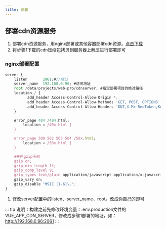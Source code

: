 ```yaml
---
title: 部署
---
```


## 部署cdn资源服务
1. 部署cdn资源服务，用nginx部署或其他容器部署cdn资源。[点击下载](http://192.168.0.96:2061/cdnserver.zip)
1. 将步骤1下载的cdn压缩包拷贝到服务器上解压进行部署即可
### nginx部署配置
```js
server {
    listen       2061;#//端口
    server_name  192.168.0.96; #访问地址
    root /data/projects/web-pro/cdnserver; #指定部署项目的绝对路径
	location / {
          add_header Access-Control-Allow-Origin *;
          add_header Access-Control-Allow-Methods 'GET, POST, OPTIONS';
          add_header Access-Control-Allow-Headers 'DNT,X-Mx-ReqToken,Keep-Alive,User-Agent,X-Requested-With,If-Modified-Since,Cache-Control,Content-Type,Authorization';
	}

    error_page 404 /404.html;
        location = /40x.html {
    }

    error_page 500 502 503 504 /50x.html;
        location = /50x.html {
    }

    #开启gzip压缩
    gzip on;
    gzip_min_length 1k;
    gzip_comp_level 9;
    gzip_types text/plain application/javascript application/x-javascript text/css application/xml text/javascript application/x-httpd-php image/jpeg image/gif image/png;
    gzip_vary on;
    gzip_disable "MSIE [1-6]\.";
}
```
1. 修改server配置中的listen、server_name、root。改成你自己的即可

::: tip
说明：构建之前先修改环境变量：.env.production文件的VUE_APP_CDN_SERVER，修改成步骤1部署的地址，如：http://192.168.0.96:2061
:::